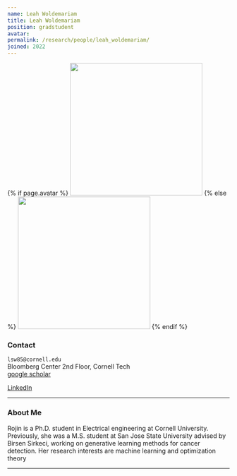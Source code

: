 ```yaml
---
name: Leah Woldemariam
title: Leah Woldemariam
position: gradstudent
avatar: 
permalink: /research/people/leah_woldemariam/
joined: 2022
---
```


{% if page.avatar %}
<img width="300" src="{{site.baseurl}}/images/people/{{page.avatar}}" data-action="zoom">
{% else %}
<img width="300" src="https://evansheline.com/wp-content/uploads/2011/02/facebook-Storm-Trooper.jpg"  data-action="zoom">
{% endif %}

### Contact

<i class="fa fa-envelope-o"></i>  `lsw85@cornell.edu`<br>
<i class="fa fa-building"></i> Bloomberg Center 2nd Floor, Cornell Tech <br>
<i class="fa fa-google"></i> [google scholar](https://scholar.google.com/citations?user=<//TODO>&hl=en) <br>
<!-- <i class="fa fa-bar-chart"></i> [Personal Website]()  <br> -->
<i class="fa fa-linkedin"></i> [LinkedIn](https://www.linkedin.com/in/<//TODO>)  <br>
 

<hr>

### About Me

Rojin is a Ph.D. student in Electrical engineering at Cornell University. Previously, she was a M.S. student at San Jose State University advised by Birsen Sirkeci, working on generative learning methods for cancer detection. Her research interests are machine learning and optimization theory
<hr>